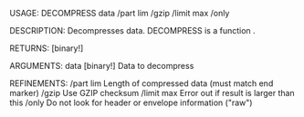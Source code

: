 USAGE:
     DECOMPRESS data /part lim /gzip /limit max /only

DESCRIPTION:
     Decompresses data.
     DECOMPRESS is a function .

RETURNS: [binary!]

ARGUMENTS:
    data [binary!]
        Data to decompress

REFINEMENTS:
    /part
    lim
        Length of compressed data (must match end marker)
    /gzip
        Use GZIP checksum
    /limit
    max
        Error out if result is larger than this
    /only
        Do not look for header or envelope information ("raw")
